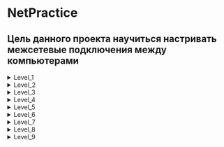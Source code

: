 # NetPractice

## Цель данного проекта научиться  настривать межсетевые подключения между компьютерами

<details>
<summary>Level_1</summary>

________________________________________________________________

<p><img src="https://github.com/ifanzilka/NetPractice/blob/master/image/lvl1_1.png" alt="Ссылка"></p>
________________________________________________________________
  
 ### Здесь нам нужно настроить компьютеры, в рамках одной домашней сети.
  
 ### Изначально подключение не работает, так как компьютер имеет

  ```
  Interface B1
  IP : 104.39.23.12
  Mask : 255.255.255.0
  ```
  ### Из этого следует что 
  
  ```
  Network:  104.39.23.0
  Diaposon: 104.39.23.1 - 104.39.23.254
  ```
  
  ### А у Компьютера А1  ```104.93.23.17 ``` Что не входит в данный диапозон. 
  
  ###  Поэтому меняем IP у A1 на подходящий из диапозона и вуаля... Анологично со вторым компьютером
  
 
<p><img src="https://github.com/ifanzilka/NetPractice/blob/master/image/lvl1_2.png" alt="Ссылка"></p>

</details>

<details>
<summary>Level_2</summary>

________________________________________________________________

<p><img src="https://github.com/ifanzilka/NetPractice/blob/master/image/lvl2_1.png" alt="Ссылка"></p>
________________________________________________________________

 ### Очень похоже на первое задание, только здесь чтобы компьютеры могли коммуницировать между собой, они должны быть в рамках одной сети. 
 ### Чтобы понять какая сеть, возьмем маску от А1  и IP от B1 и подсчитаем какая сеть 
  ```
  IP : 192.168.20.222
  Mask : 255.255.255.224
  ```
### Получается 
  ```
  Network:  192.168.20.192
  Diaposon: 192.168.20.193 - 192.168.20.222
  ```
### Чтобы все заработало берем любой IP из диапозона и ставим в A1, а также  меняем маску у B1 на аналогучную A1  
  
#
  
### Компьютеры С1 и D1 не могут скомуницироваться так как диапозон ```127.0.0.1 - 127.255.255.254``` используется для коммуникации с самим собой (Addresses on Loopback)
  
### Для решения этой проблемы просто берем другое адресное пространство   
  
<p><img src="https://github.com/ifanzilka/NetPractice/blob/master/image/lvl2_2.png" alt="Ссылка"></p>
  
</details>



<details>
<summary>Level_3</summary>

________________________________________________________________

<p><img src="https://github.com/ifanzilka/NetPractice/blob/master/image/lvl3_1.png" alt="Ссылка"></p>
________________________________________________________________

### Здесь у нас появляется новый обьект. Сетевой коммутатор (жарг. свитч, свич от англ. switch — переключатель) — устройство, предназначенное для соединения нескольких узлов компьютерной сети в пределах одного или нескольких сегментов сети.
### Очень важно коммутатор работает в рамках одной сети  
  
### Аналогично предыдущим заданиям берем маску от C1 и  IP от  A1 и строим подходящую сеть

  ### Получается 
  ```
  Network:  104.198.133.0
  Diaposon: 104.198.133.1 - 104.198.133.126
  ```
### Далее просто заполняем любым IP из диапозона и  не забываем про маски:) 

 ________________________________________________________________

<p><img src="https://github.com/ifanzilka/NetPractice/blob/master/image/lvl3_2.png" alt="Ссылка"></p>
________________________________________________________________
  
</details>

<details>
<summary>Level_4</summary>

________________________________________________________________

<p><img src="https://github.com/ifanzilka/NetPractice/blob/master/image/lvl4_1.png" alt="Ссылка"></p>
________________________________________________________________

 ### Здесь добавляется новый обьект Маршрутизатор 
 https://hobbyits.com/naznachenie-i-funkcii-marshrutizatora-v-lokalnoj-seti/
  
   
 ### В данном задании нам нужно Соеденить двух клиентов между собой и также каждый клиент с роутером, для нас доступны 3 интрфейса подключения к роутеру
 
 ### Чтобы все зараюотало, нам нужнл чтобы Оба клиента и интерфейс роутера были все в рамках одной сети (мы берем пустой интрфейс и подбираем ему подходящий  IP и маску, такую чтобы она включала клиента A1)
  
  ________________________________________________________________

<p><img src="https://github.com/ifanzilka/NetPractice/blob/master/image/lvl4_3.png" alt="Ссылка"></p>
________________________________________________________________

  
</details>

<details>
<summary>Level_5</summary>

________________________________________________________________

<p><img src="https://github.com/ifanzilka/NetPractice/blob/master/image/lvl5_1.png" alt="Ссылка"></p>
________________________________________________________________

#### Здесь у нас появилась новая графа, давайте разберемся что это
   
  ```
      client A: Machine A
      Routes :
      ... => ...
   ```
#### Эта штука называется статическим маршрутом
#### Статический маршрут используется, когда компьютер хочет связаться с кем-то вне своей сети.
Если пункт назначения соответствует левой части (0.0.0.0/0 в этом примере, что является "по умолчанию", что означает, что он соответствует всему), он попросит правую часть (192.168.0.254 здесь) переслать сообщение  
  
#### "Правую часть" называется шлюзом, у вас же на вашем собственном компьютере (ваш интернет-провайдер роутер) : каждый раз, когда вы хотите зайти в интернет, ваш компьютер спрашивает его, потому что он единственный, кто знает, куда идти.
во-первых, вам нужно настроить "правильный сети" :  
  
#### Вот пример как это работает
  
<p><img src="https://github.com/ifanzilka/NetPractice/blob/master/image/lvl5_2.png" alt="Ссылка"></p>  
  
  
#### 1)Мы вроде немного с вами разобрались, давайте попробуем решить нашу задачу, укажем статическому маршруту кому будем отправлять (всем: 0.0.0.0/0), и через какой интрфейс (18.171.197.126) 

#### 2) Также интрфейс A1 и R1 должны быть в одной сети (мы это уже умеем делать :). )
  
#### 3) Также интрфейс B1 и R2 должны быть в одной сети (мы это уже умеем делать :). )  

#### 4) Ну и последнее, нам нужно настроить статичсекий маршрут для B (задать правый параметр, путь через интрфейс R2) 
  
  
  <p><img src="https://github.com/ifanzilka/NetPractice/blob/master/image/lvl5_3.png" alt="Ссылка"></p>  
  
  
</details>




<details>
<summary>Level_6</summary>

________________________________________________________________

<p><img src="https://github.com/ifanzilka/NetPractice/blob/master/image/lvl6_1.png" alt="Ссылка"></p>
________________________________________________________________
  
#### Здесь мы должны настроить свзяь с интернетом  

#### 1) Для начала настроим взаимодейсвие интрфейсов A1 и  R1 в одной сети (мы это уже с вами делали)
#### 2) Далее  в router R слева указыаем что отправляем всем сетям
  
#### 3) Ну и последнее  в internet I указыаем что будем отправлять нашей сети (83.71.194.129/25)
  
  <p><img src="https://github.com/ifanzilka/NetPractice/blob/master/image/lvl6_2.png" alt="Ссылка"></p>
  
</details>

<details>
<summary>Level_7</summary>

________________________________________________________________

<p><img src="https://github.com/ifanzilka/NetPractice/blob/master/image/lvl7_1.png" alt="Ссылка"></p>
________________________________________________________________
  
  #### Здесь нам нужно все настроить, чтобы два компьютера общались между собой, используя два маршрутизатора
  
  #### Здесь важно чтобы не было пересечения сетей 
  
  
  #### А) Сделайте интерфейс A1 и интерфейс R11 одной и той же маской подсети
  #### Чтобы настроить клиент A, перейдите в раздел Интерфейс A1 - > Интерфейс R11.
  #### (B) Интерфейс R12 и интерфейс R21 должны иметь одну и ту же маску подсети.
  #### В конфигурации roter R1 установите значение Интерфейс R12 -> Интерфейс R21.
  #### В конфигурации ротора R2 настройте Интерфейс R21 -> Интерфейс R12.
  #### (C) Интерфейс R22 и интерфейс C1 должны иметь одну и ту же маску подсети.
  #### В конфигурации клиента C настройте Интерфейс C1 -> Интерфейс R22.
  #### (A), (B) и (C) у каждого есть разные маски подсети
  #### Поскольку маршрутизатор подключается к другой сети, отображается IP-адрес в той же сети
  
  
  <p><img src="https://github.com/ifanzilka/NetPractice/blob/master/image/lvl7_2.png" alt="Ссылка"></p>
  
</details>

<details>
<summary>Level_8</summary>

________________________________________________________________

<p><img src="https://github.com/ifanzilka/NetPractice/blob/master/image/lvl8_1.png" alt="Ссылка"></p>
________________________________________________________________
  
  
 #### Интернет-маршруты заполняют сетевой адрес сети, подключенной к интерфейсу, подключенному к Интернету
 #### Частные IP-адреса нельзя использовать, если они подключены к Интернету
 #### 10.0.0.0 ~ 10.255.255.255 (10.0.0.0/8) (Класс А)
 #### 172.16.0.0 ~ 172.31.255.255 (172.16.0.0/12) (Класс B)
 #### 192.168.0.0 ~ 192.168.255.255 (192.168.0.0/16) (Класс C)
  
  
 #### 1) Настроим ```internet I ``` чтобы он отправлял запросы через ```Interface R12```
  
 #### 2) Теперь в ```Interface R13``` укажем сеть и маску, такую же через которую посылает ```router R2 ```
  
 #### 3) Теперь в ```Interface R21``` укажем сеть с которой свзяан ```Interface R13```
  
 #### 4) Теперь в ```router R1``` укажем чтобы пакеты шли через интрфейс ```Interface R21 ```
 
 #### 5) Теперь нужно ```Interface R23``` и ```Interface R22``` разделить на две подсети ```30.12.23.1``` и ```30.12.23.17```
  
 #### 6) Теперь нужно настроить  ```client D``` и ```client С``` чтобы работали с нашими интрфейсами
 
 #### 7) Теперь нужно настроить  ```Interface D1``` и ```Interface С1``` чтобы они были в одной сети с ```Interface R23``` и ```Interface R22```
  
  
  <p><img src="https://github.com/ifanzilka/NetPractice/blob/master/image/lvl8_2.png" alt="Ссылка"></p>
  
</details>


<details>
<summary>Level_9</summary>

________________________________________________________________

<p><img src="https://github.com/ifanzilka/NetPractice/blob/master/image/lvl9_1.png" alt="Ссылка"></p>
________________________________________________________________
  
## 1) В первую очередь выполним Goal 3 настроить чтобы работали meson need to communicate with Internet 

####  Для этого настроим ```Client A```, ```Interface A1```, ```Interface R11``` так чтобы они были в одной сети
  
#### Чтобы мы могли коммуницировать с   ```Internet``` , пропишем путь чтобы пакеты шли в нашу сеть
  
  
<p><img src="https://github.com/ifanzilka/NetPractice/blob/master/image/lvl9_2.png" alt="Ссылка"></p> 
  
<p><img src="https://github.com/ifanzilka/NetPractice/blob/master/image/lvl9_3.png" alt="Ссылка"></p>   
  
## 2) Теперь выполним Goal 2 : cation need to communicate with gluon 
 
  
<p><img src="https://github.com/ifanzilka/NetPractice/blob/master/image/lvl9_4.png" alt="Ссылка"></p>    
  
</details>




